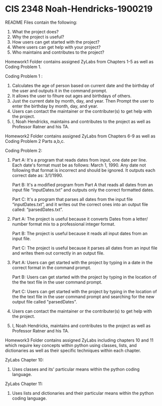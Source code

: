 # CIS 2348 Noah-Hendricks-1900219
README Files contain the following:
1. What the project does?
2. Why the project is useful?
3. How users can get started with the project?
4. Where users can get help with your project?
5. Who maintains and contributes to the project?

Homework1 Folder contains assigned ZyLabs from Chapters 1-5 as well as Coding Problem 1.

Coding Problem 1 :

1. Calculates the age of person based on current date and the birthday of the user and outputs it in the command prompt.
2. It allows the user to fihure out ages and birthdays of others.
3. Just  the current date by month, day, and year.
   Then Prompt the user to enter the birthday by month, day, and year.
4. Users can contact the maintainer or the contributer(s) to get help with the project.
5. I, Noah Hendricks, maintains and contributes to the project as well as Professor Ratner and his TA.

Homework2 Folder contains assigned ZyLabs from Chapters 6-9 as well as Coding Problem 2 Parts a,b,c.

Coding Problem 2:

1. Part A: It's a program that reads dates from input, one date per line. Each date's format must be as follows: March 1, 1990. Any date not following that format is incorrect and            should be ignored. It outputs each correct date as: 3/1/1990.

   Part B: It's a modified program from Part A that reads all dates from an input file “inputDates.txt” and outputs only the correct formatted dates.
   
   Part C: It's a program that parses all dates from the input file “inputDates.txt”, and it writes out the correct ones into an output file called: “parsedDates.txt”.
   
2. Part A: The project is useful because it converts Dates from a letter/ number format mix to a professional integer format.

   Part B: The project is useful because it reads all input dates from an input file.
   
   Part C: The project is useful because it parses all dates from an input file and writes them out correctly in an output file.
   
3. Part A: Users can get started with the project by typing in a date in the correct format in the command prompt.

   Part B: Users can get started with the project by typing in the location of the the text file in the user command prompt.
   
   Part C: Users can get started with the project by typing in the location of the the text file in the user command prompt and searching for the new output file called "parsedDates".
   
4. Users can contact the maintainer or the contributer(s) to get help with the project.
5. I, Noah Hendricks, maintains and contributes to the project as well as Professor Ratner and his TA.

Homework3 Folder contains assigned ZyLabs including chapters 10 and 11 which require key concepts within python using classes, lists, and dictionaries as well as their specific techniques within each chapter.

ZyLabs Chapter 10:
1. Uses classes and its' particular means within the python coding language.

ZyLabs Chapter 11:
1. Uses lists and dictionaries and their particular means within the python coding language.
